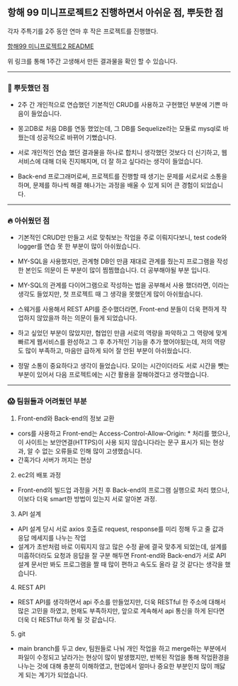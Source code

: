 ## 항해 99 미니프로젝트2 진행하면서 아쉬운 점, 뿌듯한 점

각자 주특기를 2주 동안 연마 후 작은 프로젝트를 진행했다.

[항해99 미니프로젝트2 README](https://github.com/Music-Recommendation-List/MRL-README/blob/main/README.md)

위 링크를 통해 1주간 고생해서 만든 결과물을 확인 할 수 있습니다.

---

### 💎 뿌듯했던 점

- 2주 간 개인적으로 연습했던 기본적인 CRUD를 사용하고 구현했던 부분에 기쁜 마음이 들었습니다.

- 몽고DB로 처음 DB를 연동 했었는데, 그 DB를 Sequelize라는 모듈로 mysql로 바꿨는데 성공적으로 바뀌어 기뻤습니다.

- 서로 개인적인 연습 했던 결과물을 하나로 합치니 생각했던 것보다 더 신기하고, 웹 서비스에 대해 더욱 진지해지며, 더 잘 하고 싶다라는 생각이 들었습니다.

- Back-end 프로그래머로써, 프로젝트를 진행할 때 생기는 문제를 서로서로 소통을 하며, 문제를 하나씩 해결 해나가는 과정을 배울 수 있게 되어 큰 경험이 되었습니다.

---

### 🔥 아쉬웠던 점

- 기본적인 CRUD만 만들고 서로 맞춰보는 작업을 주로 이뤄지다보니, test code와 logger를 연습 못 한 부분이 많이 아쉬웠습니다.

- MY-SQL을 사용했지만, 관계형 DB인 만큼 재대로 관계를 줬는지 프로그램을 작성한 본인도 의문이 든 부분이 많이 찜찜했습니다. 더 공부해야될 부분 입니다.

- MY-SQL의 관계를 다이어그램으로 작성하는 법을 공부해서 사용 했더라면, 이라는 생각도 들었지만, 첫 프로젝트 때 그 생각을 못했던게 많이 아쉬웠습니다.

- 스웨거를 사용해서 REST API를 준수했더라면, Front-end 분들이 더욱 편하게 작업하지 않았을까 하는 의문이 들게 되었습니다.

- 하고 싶었던 부분이 많았지만, 협업인 만큼 서로의 역량을 파악하고 그 역량에 맞게 빠르게 웹서비스를 완성하고 그 후 추가적인 기능을 추가 했어야됬는데, 저의 역량도 많이 부족하고, 마음만 급하게 되어 잘 안된 부분이 아쉬웠습니다.

- 정말 소통이 중요하다고 생각이 들었습니다. 모이는 시간이더라도 서로 시간을 뺏는 부분이 있어서 다음 프로젝트에는 시간 활용을 잘해야겠다고 생각했습니다.

---

### 😱 팀원들과 어려웠던 부분

1. Front-end와 Back-end의 정보 교환

- cors를 사용하고 Front-end는 Access-Control-Allow-Origin: \* 처리를 했으나, 이 사이트는 보안연결(HTTPS)이 사용 되지 않습니다라는 문구 표시가 되는 현상과, 알 수 없는 오류들로 인해 많이 고생했습니다.
- 간혹가다 서버가 꺼지는 현상

2. ec2의 배포 과정

- Front-end의 빌드업 과정을 거친 후 Back-end의 프로그램 실행으로 처리 했으나, 이보다 더욱 smart한 방법이 있는지 서로 알아본 과정.

3. API 설계

- API 설계 당시 서로 axios 호출로 request, response를 미리 정해 두고 줄 값과 응답 메세지를 나누는 작업
- 설계가 초반처럼 바로 이뤄지지 않고 많은 수정 끝에 결국 맞추게 되었는데, 설계를 미흡하더라도 요청과 응답을 잘 구분 해두면 Front-end와 Back-end가 서로 API 설계 문서만 봐도 프로그램을 짤 때 많이 편하고 속도도 올라 갈 것 같다는 생각을 했습니다.

4. REST API

- REST API를 생각하면서 api 주소를 만들었지만, 더욱 RESTful 한 주소에 대해서 많은 고민을 하였고, 현재도 부족하지만, 앞으로 계속해서 api 통신을 하게 된다면 더욱 더 RESTful 하게 될 것 같습니다.

5. git

- main branch를 두고 dev, 팀원들로 나눠 개인 작업을 하고 merge하는 부분에서 파일이 수정되고 날라가는 현상이 많이 발생했지만, 반복된 작업을 통해 작업환경을 나누는 것에 대해 충분히 이해하였고, 현업에서 얼마나 중요한 부분인지 많이 깨닳게 되는 계기가 되었습니다.
